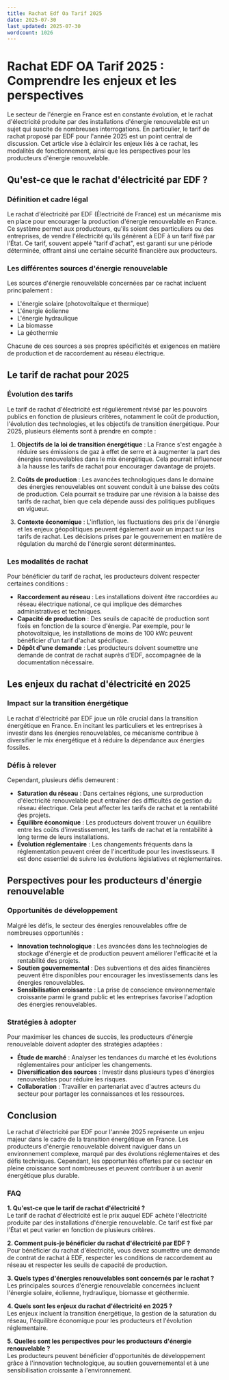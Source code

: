 ```yaml
---
title: Rachat Edf Oa Tarif 2025
date: 2025-07-30
last_updated: 2025-07-30
wordcount: 1026
---
```


# Rachat EDF OA Tarif 2025 : Comprendre les enjeux et les perspectives

Le secteur de l'énergie en France est en constante évolution, et le rachat d'électricité produite par des installations d'énergie renouvelable est un sujet qui suscite de nombreuses interrogations. En particulier, le tarif de rachat proposé par EDF pour l'année 2025 est un point central de discussion. Cet article vise à éclaircir les enjeux liés à ce rachat, les modalités de fonctionnement, ainsi que les perspectives pour les producteurs d'énergie renouvelable.

## Qu'est-ce que le rachat d'électricité par EDF ?

### Définition et cadre légal

Le rachat d'électricité par EDF (Électricité de France) est un mécanisme mis en place pour encourager la production d'énergie renouvelable en France. Ce système permet aux producteurs, qu'ils soient des particuliers ou des entreprises, de vendre l'électricité qu'ils génèrent à EDF à un tarif fixé par l'État. Ce tarif, souvent appelé "tarif d'achat", est garanti sur une période déterminée, offrant ainsi une certaine sécurité financière aux producteurs.

### Les différentes sources d'énergie renouvelable

Les sources d'énergie renouvelable concernées par ce rachat incluent principalement :

- L'énergie solaire (photovoltaïque et thermique)
- L'énergie éolienne
- L'énergie hydraulique
- La biomasse
- La géothermie

Chacune de ces sources a ses propres spécificités et exigences en matière de production et de raccordement au réseau électrique.

## Le tarif de rachat pour 2025

### Évolution des tarifs

Le tarif de rachat d'électricité est régulièrement révisé par les pouvoirs publics en fonction de plusieurs critères, notamment le coût de production, l'évolution des technologies, et les objectifs de transition énergétique. Pour 2025, plusieurs éléments sont à prendre en compte :

1. **Objectifs de la loi de transition énergétique** : La France s'est engagée à réduire ses émissions de gaz à effet de serre et à augmenter la part des énergies renouvelables dans le mix énergétique. Cela pourrait influencer à la hausse les tarifs de rachat pour encourager davantage de projets.
   
2. **Coûts de production** : Les avancées technologiques dans le domaine des énergies renouvelables ont souvent conduit à une baisse des coûts de production. Cela pourrait se traduire par une révision à la baisse des tarifs de rachat, bien que cela dépende aussi des politiques publiques en vigueur.

3. **Contexte économique** : L'inflation, les fluctuations des prix de l'énergie et les enjeux géopolitiques peuvent également avoir un impact sur les tarifs de rachat. Les décisions prises par le gouvernement en matière de régulation du marché de l'énergie seront déterminantes.

### Les modalités de rachat

Pour bénéficier du tarif de rachat, les producteurs doivent respecter certaines conditions :

- **Raccordement au réseau** : Les installations doivent être raccordées au réseau électrique national, ce qui implique des démarches administratives et techniques.
- **Capacité de production** : Des seuils de capacité de production sont fixés en fonction de la source d'énergie. Par exemple, pour le photovoltaïque, les installations de moins de 100 kWc peuvent bénéficier d'un tarif d'achat spécifique.
- **Dépôt d'une demande** : Les producteurs doivent soumettre une demande de contrat de rachat auprès d'EDF, accompagnée de la documentation nécessaire.

## Les enjeux du rachat d'électricité en 2025

### Impact sur la transition énergétique

Le rachat d'électricité par EDF joue un rôle crucial dans la transition énergétique en France. En incitant les particuliers et les entreprises à investir dans les énergies renouvelables, ce mécanisme contribue à diversifier le mix énergétique et à réduire la dépendance aux énergies fossiles.

### Défis à relever

Cependant, plusieurs défis demeurent :

- **Saturation du réseau** : Dans certaines régions, une surproduction d'électricité renouvelable peut entraîner des difficultés de gestion du réseau électrique. Cela peut affecter les tarifs de rachat et la rentabilité des projets.
- **Équilibre économique** : Les producteurs doivent trouver un équilibre entre les coûts d'investissement, les tarifs de rachat et la rentabilité à long terme de leurs installations.
- **Évolution réglementaire** : Les changements fréquents dans la réglementation peuvent créer de l'incertitude pour les investisseurs. Il est donc essentiel de suivre les évolutions législatives et réglementaires.

## Perspectives pour les producteurs d'énergie renouvelable

### Opportunités de développement

Malgré les défis, le secteur des énergies renouvelables offre de nombreuses opportunités :

- **Innovation technologique** : Les avancées dans les technologies de stockage d'énergie et de production peuvent améliorer l'efficacité et la rentabilité des projets.
- **Soutien gouvernemental** : Des subventions et des aides financières peuvent être disponibles pour encourager les investissements dans les énergies renouvelables.
- **Sensibilisation croissante** : La prise de conscience environnementale croissante parmi le grand public et les entreprises favorise l'adoption des énergies renouvelables.

### Stratégies à adopter

Pour maximiser les chances de succès, les producteurs d'énergie renouvelable doivent adopter des stratégies adaptées :

- **Étude de marché** : Analyser les tendances du marché et les évolutions réglementaires pour anticiper les changements.
- **Diversification des sources** : Investir dans plusieurs types d'énergies renouvelables pour réduire les risques.
- **Collaboration** : Travailler en partenariat avec d'autres acteurs du secteur pour partager les connaissances et les ressources.

## Conclusion

Le rachat d'électricité par EDF pour l'année 2025 représente un enjeu majeur dans le cadre de la transition énergétique en France. Les producteurs d'énergie renouvelable doivent naviguer dans un environnement complexe, marqué par des évolutions réglementaires et des défis techniques. Cependant, les opportunités offertes par ce secteur en pleine croissance sont nombreuses et peuvent contribuer à un avenir énergétique plus durable.

### FAQ

**1. Qu'est-ce que le tarif de rachat d'électricité ?**  
Le tarif de rachat d'électricité est le prix auquel EDF achète l'électricité produite par des installations d'énergie renouvelable. Ce tarif est fixé par l'État et peut varier en fonction de plusieurs critères.

**2. Comment puis-je bénéficier du rachat d'électricité par EDF ?**  
Pour bénéficier du rachat d'électricité, vous devez soumettre une demande de contrat de rachat à EDF, respecter les conditions de raccordement au réseau et respecter les seuils de capacité de production.

**3. Quels types d'énergies renouvelables sont concernés par le rachat ?**  
Les principales sources d'énergie renouvelable concernées incluent l'énergie solaire, éolienne, hydraulique, biomasse et géothermie.

**4. Quels sont les enjeux du rachat d'électricité en 2025 ?**  
Les enjeux incluent la transition énergétique, la gestion de la saturation du réseau, l'équilibre économique pour les producteurs et l'évolution réglementaire.

**5. Quelles sont les perspectives pour les producteurs d'énergie renouvelable ?**  
Les producteurs peuvent bénéficier d'opportunités de développement grâce à l'innovation technologique, au soutien gouvernemental et à une sensibilisation croissante à l'environnement.